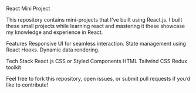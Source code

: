 React Mini Project

This repository contains  mini-projects that I've built using React.js.
I built these small projects while learning react and mastering it these showcase my knowledge and experience in React.

 Features
Responsive UI for seamless interaction.
State management using React Hooks.
Dynamic data rendering.

Tech Stack
React.js
CSS or Styled Components
HTML
Tailwind CSS
Redux toolkit

Feel free to fork this repository, open issues, or submit pull requests if you’d like to contribute!

